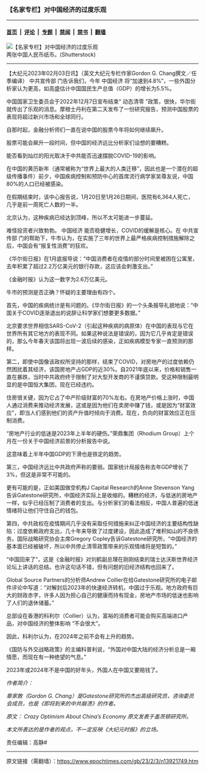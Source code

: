 ### 【名家专栏】对中国经济的过度乐观

---

#### [首页](../../../..?n13921749) &nbsp;|&nbsp; [评论](../../../../../epoch-comment?n13921749) &nbsp;|&nbsp; [专题](../../../../../epoch-special?n13921749) &nbsp;|&nbsp; [禁闻](../../../../../epoch-news?n13921749) &nbsp;|&nbsp; [禁书](../../../../../books?n13921749) &nbsp;|&nbsp; [翻墙](https://github.com/gfw-breaker/nogfw/blob/master/README.md?n13921749)


<div><img alt="【名家专栏】对中国经济的过度乐观" class="attachment-djy_600_400 size-djy_600_400 wp-post-image" src="https://i.epochtimes.com/assets/uploads/2023/02/id13921766-shutterstock_709617463-600x400.jpg"/>
<div class="caption">
 两张中国人民币纸币。(Shutterstock)
</div></div><hr/><div class="post_content" id="artbody" itemprop="articleBody">
 <!-- article content begin -->
 <p>
  【大纪元2023年02月03日讯】（英文大纪元专栏作家Gordon G. Chang撰文／任季编译）
  <ok href="https://www.epochtimes.com/gb/tag/%E4%B8%AD%E5%85%B1%E5%AE%A3%E4%BC%A0%E9%83%A8.html">
   中共宣传部
  </ok>
  门告诉我们，今年
  <ok href="https://www.epochtimes.com/gb/tag/%E4%B8%AD%E5%9B%BD%E7%BB%8F%E6%B5%8E.html">
   中国经济
  </ok>
  将“加速到4.8%”，一些外国分析家认为更高，如高盛估计中国国民生产总值（GDP）的增长为5.5%。
 </p>
 <p>
  中国国家卫生委员会于2022年12月7日宣布结束“
  <ok href="https://www.epochtimes.com/gb/tag/%E5%8A%A8%E6%80%81%E6%B8%85%E9%9B%B6.html">
   动态清零
  </ok>
  ”政策，很快，华尔街就传出了乐观的消息。摩根士丹利在第二天发布了一份研究报告，预测中国股票的表现将超过新兴市场和全球同行。
 </p>
 <p>
  自那时起，金融分析师们一直在说中国的股票今年将如何继续飙升。
 </p>
 <p>
  股票可能会飙升一段时间，但中国的经济远比分析家们设想的要糟糕。
 </p>
 <p>
  能否看到灿烂的阳光取决于中共能否迅速摆脱COVID-19的影响。
 </p>
 <p>
  在中国的黄历新年（通常被称为“世界上最大的人类迁移”，因此也是一个潜在的超级传播事件）前夕，中国疾病控制和预防中心的首席流行病学家吴尊友说，中国80%的人口已经被感染。
 </p>
 <p>
  在假期结束时，该中心报告说，1月20日至1月26日期间，医院有6,364人死亡，几乎是前一周死亡人数的一半。
 </p>
 <p>
  北京认为，这种疾病已经达到顶峰，所以不太可能进一步蔓延。
 </p>
 <p>
  难怪投资者兴致勃勃。
  <ok href="https://www.epochtimes.com/gb/tag/%E4%B8%AD%E5%9B%BD%E7%BB%8F%E6%B5%8E.html">
   中国经济
  </ok>
  能否稳健增长，COVID的缓解是核心。在
  <ok href="https://www.epochtimes.com/gb/tag/%E4%B8%AD%E5%85%B1%E5%AE%A3%E4%BC%A0%E9%83%A8.html">
   中共宣传部
  </ok>
  门的帮助下，牛市认为，在实施了三年的世界上最严格疾病控制措施解除之后，中国会有“报复性消费”的狂欢。
 </p>
 <p>
  《华尔街日报》在1月底报导说：“中国消费者在疫情的部分时间里被困在公寓里，去年积累了超过2.2万亿美元的银行存款，这应该会刺激支出。”
 </p>
 <p>
  《金融时报》认为这一数字为2.6万亿美元。
 </p>
 <p>
  牛市的预测是否正确？怀疑的主要理由有四个。
 </p>
 <p>
  首先，中国的疾病统计是有问题的。《华尔街日报》的一个头条报导礼貌地说：“中国关于COVID逐渐退出的说辞让科学家们想要更多数据。”
 </p>
 <p>
  北京要求世界相信SARS-CoV-2（引起这种疾病的病原体）在中国的表现与它在世界所有其它地方的表现不同。如果这种说法是错误的，因为它几乎肯定是错误的，那么今年春天该国将出现一波后续的感染，正如疾病模型专家一直预测的那样。
 </p>
 <p>
  第二，即使中国像该政权所坚持的那样，结束了COVID，对房地产的过度依赖仍然困扰着其经济，该国房地产占GDP的近30%。自2021年底以来，价格和销售一直在暴跌，当时中共政府终于限制了对大型开发商的不谨慎贷款。受这种限制最明显的是中国恒大集团，现在已经违约。
 </p>
 <p>
  住房很关键，因为它占了中产阶级财富的70%左右。在房地产价格上涨时，中国人通过消费来推动经济发展，这或是因为他们在卖房中赚了钱，或是因为“财富效应”，即当人们感到他们的资产升值时倾向于消费。现在，负向的财富效应正在压制消费。
 </p>
 <p>
  “房地产行业的低迷是2023年上半年的硬伤。”荣鼎集团（Rhodium Group）上个月在一份关于中国经济前景的分析报告中说。
 </p>
 <p>
  这意味着上半年中国GDP的下滑也是铁定的趋势。
 </p>
 <p>
  第三，中国经济远比中共政府声称的要弱。国家统计局报告称去年GDP增长了3%，但这是非常不可能的。
 </p>
 <p>
  更有可能的是，正如美国做空机构J Capital Research的Anne Stevenson Yang告诉Gatestone研究所，中国经济实际上是收缩的。糟糕的经济，与低迷的房地产一样，似乎已经压制了消费者的支出。与分析家们的看法相反，中国人普遍的低迷情绪将让他们守住自己的钱包。
 </p>
 <p>
  第四，中共政权在疫情期间几乎没有采取任何措施来纠正中国经济的主要结构性缺陷：过度依赖政府支出，几十年来导致了过度建设，因此造成了堆积如山的不良债务。国际战略研究协会主席Gregory Copley告诉Gatestone研究所，“中国经济的基本面已经被破坏，所以中共停止清零政策带来的乐观情绪将是短暂的。”
 </p>
 <p>
  “中国回来了”，这是《金融时报》对刘鹤副总理在刚刚结束的瑞士达沃斯世界经济论坛上讲话的总结。也许这句话不错，但有问题的旧经济结构也回来了。
 </p>
 <p>
  Global Source Partners的分析师Andrew Collier在给Gatestone研究所的电子邮件评论中写道：“对解封后2023年的快速经济转机，中国过于乐观。地方政府有巨大的财政赤字，许多人因为担心自己的健康而持有现金，房地产市场的低迷也影响了人们的退休储蓄。”
 </p>
 <p>
  总部设在香港的科利尔（Collier）认为，富裕的消费者可能会购买高端进口产品，对中国经济的整体影响 “不会很大”。
 </p>
 <p>
  因此，科利尔认为，在2024年之前不会有上升的趋势。
 </p>
 <p>
  《国防与外交战略政策》的主编科普利说，“外国对中国大陆的经济分析总是一厢情愿，而现在有一种绝望的气息。”
 </p>
 <p>
  2023年或2024年不是中国的好年头，外国人在中国又要赔钱了。
 </p>
 <p>
  <em>
   作者简介：
  </em>
 </p>
 <p>
  <em>
   章家敦（Gordon G. Chang）是Gatestone研究所的杰出高级研究员，咨询委员会成员，也是《即将到来的中共崩溃》的作者。
  </em>
 </p>
 <p>
  <em>
   原文：
   <ok href="https://www.theepochtimes.com/crazy-optimism-about-chinas-economy_5023086.html" rel="noopener noreferrer" target="_blank">
    Crazy Optimism About China’s Economy
   </ok>
   原文发表于盖茨顿研究所。
  </em>
 </p>
 <p>
  <em>
   本文所表达的是作者的观点，不一定反映《大纪元时报》的立场。
  </em>
 </p>
 <p>
  责任编辑：高静#
 </p>
 <!-- article content end -->
 <div id="below_article_ad">
 </div>
</div>


---

原文链接（需翻墙）：https://www.epochtimes.com/gb/23/2/3/n13921749.htm